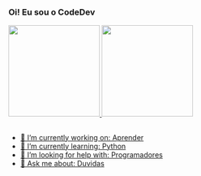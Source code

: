 ### Oi! Eu sou o CodeDev

<div align="left">
  <a href="https://github.com/CodeDev010100">
  <img height="180em" src="https://github-readme-stats.vercel.app/api?username=CodeDev010100&show_icons=true&theme=dark&include_all_commits=true&count_private=true"/>
  <img height="180em" src="https://github-readme-stats.vercel.app/api/top-langs/?username=CodeDev010100&layout=compact&langs_count=7&theme=dark"/>
</div>

##
- 🔭 I’m currently working on: Aprender
- 🌱 I’m currently learning: Python
- 🤔 I’m looking for help with: Programadores
- 💬 Ask me about: Duvidas
